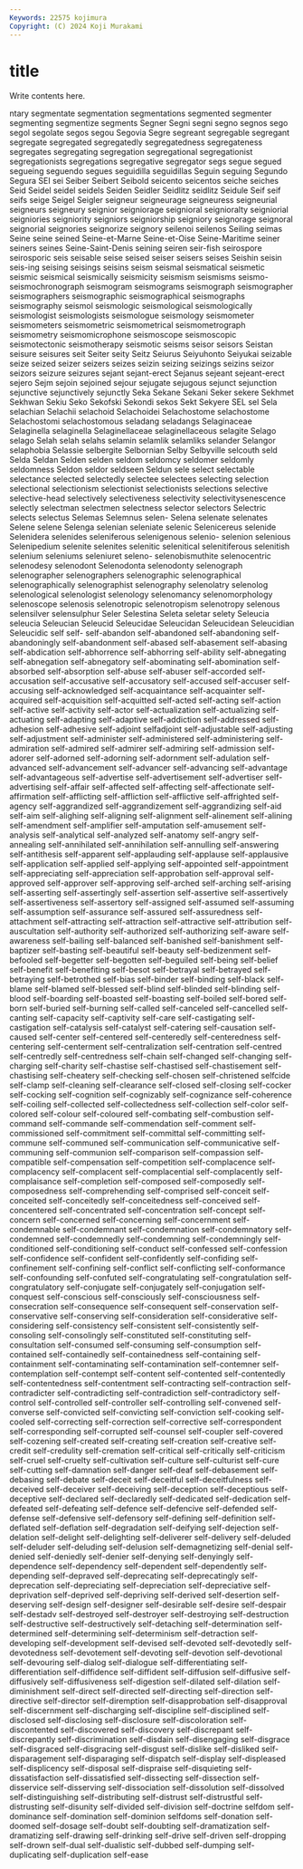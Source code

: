 ```yaml
---
Keywords: 22575 kojimura
Copyright: (C) 2024 Koji Murakami
---
```


# title

Write contents here.



ntary segmentate
segmentation segmentations segmented segmenter segmenting segmentize segments Segner Segni segni
segno segnos sego segol segolate segos segou Segovia Segre segreant
segregable segregant segregate segregated segregatedly segregatedness segregateness segregates segregating segregation
segregational segregationist segregationists segregations segregative segregator segs segue segued segueing
seguendo segues seguidilla seguidillas Seguin seguing Segundo Segura SEI sei
Seiber Seibert Seibold seicento seicentos seiche seiches Seid Seidel seidel
seidels Seiden Seidler Seidlitz seidlitz Seidule Seif seif seifs seige
Seigel Seigler seigneur seigneurage seigneuress seigneurial seigneurs seigneury seignior seigniorage
seignioral seignioralty seigniorial seigniories seigniority seigniors seigniorship seigniory seignorage seignoral
seignorial seignories seignorize seignory seilenoi seilenos Seiling seimas Seine seine
seined Seine-et-Marne Seine-et-Oise Seine-Maritime seiner seiners seines Seine-Saint-Denis seining seiren
seir-fish seirospore seirosporic seis seisable seise seised seiser seisers seises
Seishin seisin seis-ing seising seisings seisins seism seismal seismatical seismetic
seismic seismical seismically seismicity seismism seismisms seismo- seismochronograph seismogram seismograms
seismograph seismographer seismographers seismographic seismographical seismographs seismography seismol seismologic seismological
seismologically seismologist seismologists seismologue seismology seismometer seismometers seismometric seismometrical seismometrograph
seismometry seismomicrophone seismoscope seismoscopic seismotectonic seismotherapy seismotic seisms seisor seisors
Seistan seisure seisures seit Seiter seity Seitz Seiurus Seiyuhonto Seiyukai
seizable seize seized seizer seizers seizes seizin seizing seizings seizins
seizor seizors seizure seizures sejant sejant-erect Sejanus sejeant sejeant-erect sejero
Sejm sejoin sejoined sejour sejugate sejugous sejunct sejunction sejunctive sejunctively
sejunctly Seka Sekane Sekani Seker sekere Sekhmet Sekhwan Sekiu Seko
Sekofski Sekondi sekos Sekt Sekyere SEL sel Sela selachian Selachii
selachoid Selachoidei Selachostome selachostome Selachostomi selachostomous seladang seladangs Selaginaceae Selaginella
selaginella Selaginellaceae selaginellaceous selagite Selago selago Selah selah selahs selamin
selamlik selamliks selander Selangor selaphobia Selassie selbergite Selbornian Selby Selbyville
selcouth seld Selda Seldan Selden selden seldom seldomcy seldomer seldomly
seldomness Seldon seldor seldseen Seldun sele select selectable selectance selected
selectedly selectee selectees selecting selection selectional selectionism selectionist selectionists selections
selective selective-head selectively selectiveness selectivity selectivitysenescence selectly selectman selectmen selectness
selector selectors Selectric selects selectus Selemas Selemnus selen- Selena selenate
selenates Selene selene Selenga selenian seleniate selenic Selenicereus selenide Selenidera
selenides seleniferous selenigenous selenio- selenion selenious Selenipedium selenite selenites selenitic
selenitical selenitiferous selenitish selenium seleniums seleniuret seleno- selenobismuthite selenocentric selenodesy
selenodont Selenodonta selenodonty selenograph selenographer selenographers selenographic selenographical selenographically selenographist
selenography selenolatry selenolog selenological selenologist selenology selenomancy selenomorphology selenoscope selenosis
selenotropic selenotropism selenotropy selenous selensilver selensulphur Seler Selestina Seleta seletar
selety Seleucia seleucia Seleucian Seleucid Seleucidae Seleucidan Seleucidean Seleucidian Seleucidic
self self- self-abandon self-abandoned self-abandoning self-abandoningly self-abandonment self-abased self-abasement self-abasing
self-abdication self-abhorrence self-abhorring self-ability self-abnegating self-abnegation self-abnegatory self-abominating self-abomination self-absorbed
self-absorption self-abuse self-abuser self-accorded self-accusation self-accusative self-accusatory self-accused self-accuser self-accusing
self-acknowledged self-acquaintance self-acquainter self-acquired self-acquisition self-acquitted self-acted self-acting self-action self-active
self-activity self-actor self-actualization self-actualizing self-actuating self-adapting self-adaptive self-addiction self-addressed self-adhesion
self-adhesive self-adjoint selfadjoint self-adjustable self-adjusting self-adjustment self-administer self-administered self-administering self-admiration
self-admired self-admirer self-admiring self-admission self-adorer self-adorned self-adorning self-adornment self-adulation self-advanced
self-advancement self-advancer self-advancing self-advantage self-advantageous self-advertise self-advertisement self-advertiser self-advertising self-affair
self-affected self-affecting self-affectionate self-affirmation self-afflicting self-affliction self-afflictive self-affrighted self-agency self-aggrandized
self-aggrandizement self-aggrandizing self-aid self-aim self-alighing self-aligning self-alignment self-alinement self-alining self-amendment
self-amplifier self-amputation self-amusement self-analysis self-analytical self-analyzed self-anatomy self-angry self-annealing self-annihilated
self-annihilation self-annulling self-answering self-antithesis self-apparent self-applauding self-applause self-applausive self-application self-applied
self-applying self-appointed self-appointment self-appreciating self-appreciation self-approbation self-approval self-approved self-approver self-approving
self-arched self-arching self-arising self-asserting self-assertingly self-assertion self-assertive self-assertively self-assertiveness self-assertory
self-assigned self-assumed self-assuming self-assumption self-assurance self-assured self-assuredness self-attachment self-attracting self-attraction
self-attractive self-attribution self-auscultation self-authority self-authorized self-authorizing self-aware self-awareness self-bailing self-balanced
self-banished self-banishment self-baptizer self-basting self-beautiful self-beauty self-bedizenment self-befooled self-begetter self-begotten
self-beguiled self-being self-belief self-benefit self-benefiting self-besot self-betrayal self-betrayed self-betraying self-betrothed
self-bias self-binder self-binding self-black self-blame self-blamed self-blessed self-blind self-blinded self-blinding
self-blood self-boarding self-boasted self-boasting self-boiled self-bored self-born self-buried self-burning self-called
self-canceled self-cancelled self-canting self-capacity self-captivity self-care self-castigating self-castigation self-catalysis self-catalyst
self-catering self-causation self-caused self-center self-centered self-centeredly self-centeredness self-centering self-centerment self-centralization
self-centration self-centred self-centredly self-centredness self-chain self-changed self-changing self-charging self-charity self-chastise
self-chastised self-chastisement self-chastising self-cheatery self-checking self-chosen self-christened selfcide self-clamp self-cleaning
self-clearance self-closed self-closing self-cocker self-cocking self-cognition self-cognizably self-cognizance self-coherence self-coiling
self-collected self-collectedness self-collection self-color self-colored self-colour self-coloured self-combating self-combustion self-command
self-commande self-commendation self-comment self-commissioned self-commitment self-committal self-committing self-commune self-communed self-communication
self-communicative self-communing self-communion self-comparison self-compassion self-compatible self-compensation self-competition self-complacence self-complacency
self-complacent self-complacential self-complacently self-complaisance self-completion self-composed self-composedly self-composedness self-comprehending self-comprised
self-conceit self-conceited self-conceitedly self-conceitedness self-conceived self-concentered self-concentrated self-concentration self-concept self-concern
self-concerned self-concerning self-concernment self-condemnable self-condemnant self-condemnation self-condemnatory self-condemned self-condemnedly self-condemning
self-condemningly self-conditioned self-conditioning self-conduct self-confessed self-confession self-confidence self-confident self-confidently self-confiding
self-confinement self-confining self-conflict self-conflicting self-conformance self-confounding self-confuted self-congratulating self-congratulation self-congratulatory
self-conjugate self-conjugately self-conjugation self-conquest self-conscious self-consciously self-consciousness self-consecration self-consequence self-consequent
self-conservation self-conservative self-conserving self-consideration self-considerative self-considering self-consistency self-consistent self-consistently self-consoling
self-consolingly self-constituted self-constituting self-consultation self-consumed self-consuming self-consumption self-contained self-containedly self-containedness
self-containing self-containment self-contaminating self-contamination self-contemner self-contemplation self-contempt self-content self-contented self-contentedly
self-contentedness self-contentment self-contracting self-contraction self-contradicter self-contradicting self-contradiction self-contradictory self-control self-controlled
self-controller self-controlling self-convened self-converse self-convicted self-convicting self-conviction self-cooking self-cooled self-correcting
self-correction self-corrective self-correspondent self-corresponding self-corrupted self-counsel self-coupler self-covered self-cozening self-created
self-creating self-creation self-creative self-credit self-credulity self-cremation self-critical self-critically self-criticism self-cruel
self-cruelty self-cultivation self-culture self-culturist self-cure self-cutting self-damnation self-danger self-deaf self-debasement
self-debasing self-debate self-deceit self-deceitful self-deceitfulness self-deceived self-deceiver self-deceiving self-deception self-deceptious
self-deceptive self-declared self-declaredly self-dedicated self-dedication self-defeated self-defeating self-defence self-defencive self-defended
self-defense self-defensive self-defensory self-defining self-definition self-deflated self-deflation self-degradation self-deifying self-dejection
self-delation self-delight self-delighting self-deliverer self-delivery self-deluded self-deluder self-deluding self-delusion self-demagnetizing
self-denial self-denied self-deniedly self-denier self-denying self-denyingly self-dependence self-dependency self-dependent self-dependently
self-depending self-depraved self-deprecating self-deprecatingly self-deprecation self-depreciating self-depreciation self-depreciative self-deprivation self-deprived
self-depriving self-derived self-desertion self-deserving self-design self-designer self-desirable self-desire self-despair self-destadv
self-destroyed self-destroyer self-destroying self-destruction self-destructive self-destructively self-detaching self-determination self-determined self-determining
self-determinism self-detraction self-developing self-development self-devised self-devoted self-devotedly self-devotedness self-devotement self-devoting
self-devotion self-devotional self-devouring self-dialog self-dialogue self-differentiating self-differentiation self-diffidence self-diffident self-diffusion
self-diffusive self-diffusively self-diffusiveness self-digestion self-dilated self-dilation self-diminishment self-direct self-directed self-directing
self-direction self-directive self-director self-diremption self-disapprobation self-disapproval self-discernment self-discharging self-discipline self-disciplined
self-disclosed self-disclosing self-disclosure self-discoloration self-discontented self-discovered self-discovery self-discrepant self-discrepantly self-discrimination
self-disdain self-disengaging self-disgrace self-disgraced self-disgracing self-disgust self-dislike self-disliked self-disparagement self-disparaging
self-dispatch self-display self-displeased self-displicency self-disposal self-dispraise self-disquieting self-dissatisfaction self-dissatisfied self-dissecting
self-dissection self-disservice self-disserving self-dissociation self-dissolution self-dissolved self-distinguishing self-distributing self-distrust self-distrustful
self-distrusting self-disunity self-divided self-division self-doctrine selfdom self-dominance self-domination self-dominion selfdoms
self-donation self-doomed self-dosage self-doubt self-doubting self-dramatization self-dramatizing self-drawing self-drinking self-drive
self-driven self-dropping self-drown self-dual self-dualistic self-dubbed self-dumping self-duplicating self-duplication self-ease
